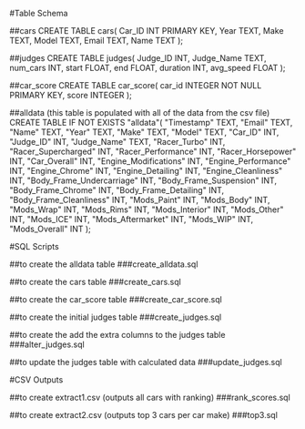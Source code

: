 #Table Schema

##cars
CREATE TABLE cars(
    Car_ID INT PRIMARY KEY,
    Year TEXT,
    Make TEXT,
    Model TEXT,
    Email TEXT,
    Name TEXT
);

##judges
CREATE TABLE judges(
    Judge_ID INT,
    Judge_Name TEXT, 
    num_cars INT, 
    start FLOAT, 
    end FLOAT, 
    duration INT, 
    avg_speed FLOAT
);

##car_score
CREATE TABLE car_score(
    car_id INTEGER NOT NULL PRIMARY KEY,
    score INTEGER
);

##alldata (this table is populated with all of the data from the csv file)
CREATE TABLE IF NOT EXISTS "alldata"(
  "Timestamp" TEXT,
  "Email" TEXT,
  "Name" TEXT,
  "Year" TEXT,
  "Make" TEXT,
  "Model" TEXT,
  "Car_ID" INT,
  "Judge_ID" INT,
  "Judge_Name" TEXT,
  "Racer_Turbo" INT,
  "Racer_Supercharged" INT,
  "Racer_Performance" INT,
  "Racer_Horsepower" INT,
  "Car_Overall" INT,
  "Engine_Modifications" INT,
  "Engine_Performance" INT,
  "Engine_Chrome" INT,
  "Engine_Detailing" INT,
  "Engine_Cleanliness" INT,
  "Body_Frame_Undercarriage" INT,
  "Body_Frame_Suspension" INT,
  "Body_Frame_Chrome" INT,
  "Body_Frame_Detailing" INT,
  "Body_Frame_Cleanliness" INT,
  "Mods_Paint" INT,
  "Mods_Body" INT,
  "Mods_Wrap" INT,
  "Mods_Rims" INT,
  "Mods_Interior" INT,
  "Mods_Other" INT,
  "Mods_ICE" INT,
  "Mods_Aftermarket" INT,
  "Mods_WIP" INT,
  "Mods_Overall" INT
);

#SQL Scripts

##to create the alldata table
###create_alldata.sql

##to create the cars table
###create_cars.sql

##to create the car_score table
###create_car_score.sql

##to create the initial judges table
###create_judges.sql

##to create the add the extra columns to the judges table
###alter_judges.sql

##to update the judges table with calculated data
###update_judges.sql

#CSV Outputs

##to create extract1.csv (outputs all cars with ranking)
###rank_scores.sql

##to create extract2.csv (outputs top 3 cars per car make)
###top3.sql